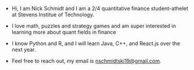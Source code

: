 - Hi, I am Nick Schmidt and I am a 2/4 quantitative finance student-athelet at Stevens Institue of Technology.
  
- I love math, puzzles and strategy games and am super interested in learning more about quant fields in finance
  
- I know Python and R, and I will learn Java, C++, and React.js over the next year.
  
- Feel free to reach out, my email is nschmidtski19@gmail.com.

<!---
nickschmidtt/nickschmidtt is a ✨ special ✨ repository because its `README.md` (this file) appears on your GitHub profile.
You can click the Preview link to take a look at your changes.
--->
